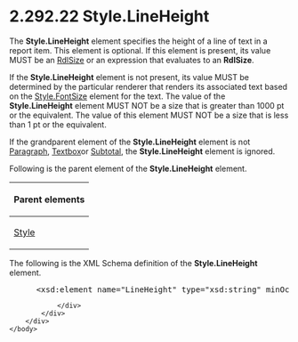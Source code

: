 <html dir="LTR" xmlns:mshelp="http://msdn.microsoft.com/mshelp" xmlns:ddue="http://ddue.schemas.microsoft.com/authoring/2003/5" xmlns:xlink="http://www.w3.org/1999/xlink" xmlns:tool="http://www.microsoft.com/tooltip">
    <head>
        <meta http-equiv="Content-Type" content="text/html; CHARSET=utf-8"></meta>
        <meta name="save" content="history"></meta>
        <title>2.292.22 Style.LineHeight</title>
        <xml>
            <mshelp:toctitle title="2.292.22 Style.LineHeight"></mshelp:toctitle>
            <mshelp:rltitle title="[MS-RDL]: Style.LineHeight"></mshelp:rltitle>
            <mshelp:keyword index="A" term="c4b918c6-e1f6-4fa4-b814-e9039cbe1a5b"></mshelp:keyword>
            <mshelp:attr name="DCSext.ContentType" value="open specification"></mshelp:attr>
            <mshelp:attr name="AssetID" value="c4b918c6-e1f6-4fa4-b814-e9039cbe1a5b"></mshelp:attr>
            <mshelp:attr name="TopicType" value="kbRef"></mshelp:attr>
            <mshelp:attr name="DCSext.Title" value="[MS-RDL]: Style.LineHeight" />
        </xml>
    </head>
    <body>
        <div id="header">
            <h1 class="heading">2.292.22 Style.LineHeight</h1>
        </div>
        <div id="mainSection">
            <div id="mainBody">
                <div id="allHistory" class="saveHistory"></div>
                <div id="sectionSection0" class="section" name="collapseableSection">
                    

<p>The <b>Style.LineHeight</b> element specifies the height of
a line of text in a report item. This element is optional. If this element is
present, its value MUST be an <a href="b40c092e-4fe5-4f7b-a0bf-c98df1361c90.html">RdlSize</a> or an expression
that evaluates to an <b>RdlSize</b>.</p>

<p>If the <b>Style.LineHeight</b> element is not present, its
value MUST be determined by the particular renderer that renders its associated
text based on the <a href="6e22f307-85f8-4212-b9d2-d73a613a1838.html">Style.FontSize</a>
element for the text. The value of the <b>Style.LineHeight</b> element MUST NOT
be a size that is greater than 1000 pt or the equivalent. The value of this
element MUST NOT be a size that is less than 1 pt or the equivalent.</p>

<p>If the grandparent element of the <b>Style.LineHeight</b>
element is not <a href="c813d832-e92f-40e9-aadf-77ec1845efbb.html">Paragraph</a>,
<a href="469d0032-b5ec-43d9-ab36-d3a88b9cc1f6.html">Textbox</a>or <a href="44172a0a-a53f-423e-be81-08352a109961.html">Subtotal</a>, the <b>Style.LineHeight</b>
element is ignored.</p>

<p>Following is the parent element of the <b>Style.LineHeight</b>
element.</p>

<table>
 <thead>
  <tr>
   <th>
   <p>Parent elements</p>
   </th>
  </tr>
 </thead>
 <tr>
  <td>
  <p><a href="ea446209-9c6a-46ce-b472-fae8b8350b37.html">Style</a></p>
  </td>
 </tr>
</table>

<p>The following is the XML Schema definition of the <b>Style.LineHeight</b>
element.</p>

<dl>
<dd>
<div><pre> &lt;xsd:element name=&quot;LineHeight&quot; type=&quot;xsd:string&quot; minOccurs=&quot;0&quot; /&gt;
</pre></div>
</dd></dl>


                </div>
            </div>
        </div>
    </body>
</html>